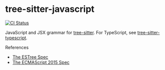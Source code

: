 tree-sitter-javascript
===========================

[![CI Status](https://github.com/tree-sitter/tree-sitter-javascript/actions/workflows/ci.yml/badge.svg)](https://github.com/tree-sitter/tree-sitter-javascript/actions/workflows/ci.yml)

JavaScript and JSX grammar for [tree-sitter][]. For TypeScript, see [tree-sitter-typescript][].

[tree-sitter]: https://github.com/tree-sitter/tree-sitter
[tree-sitter-typescript]: https://github.com/tree-sitter/tree-sitter-typescript

References

* [The ESTree Spec](https://github.com/estree/estree)
* [The ECMAScript 2015 Spec](http://www.ecma-international.org/ecma-262/6.0/)
